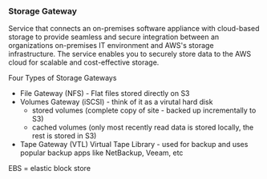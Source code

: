 ### Storage Gateway

Service that connects an on-premises software appliance with cloud-based storage to provide seamless and secure integration between an organizations on-premises IT environment and AWS's storage infrastructure. The service enables you to securely store data to the AWS cloud for scalable and cost-effective storage.

Four Types of Storage Gateways

- File Gateway (NFS) - Flat files stored directly on S3
- Volumes Gateway (iSCSI) - think of it as a virutal hard disk
  - stored volumes (complete copy of site - backed up incrementally to S3)
  - cached volumes (only most recently read data is stored locally, the rest is stored in S3)
- Tape Gateway (VTL) Virtual Tape Library - used for backup and uses popular backup apps like NetBackup, Veeam, etc

EBS = elastic block store
